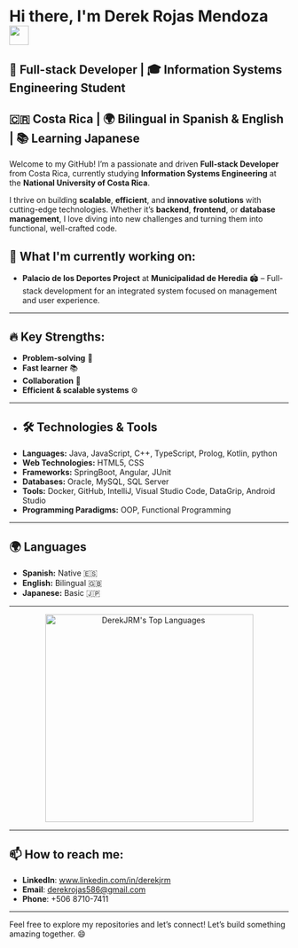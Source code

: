 # Hi there, I'm Derek Rojas Mendoza <img src="https://media.giphy.com/media/hvRJCLFzcasrR4ia7z/giphy.gif" width="35"></h1>

## 🚀 Full-stack Developer | 🎓 Information Systems Engineering Student  
## 🇨🇷 Costa Rica | 🌍 Bilingual in Spanish & English | 📚 Learning Japanese

Welcome to my GitHub! I’m a passionate and driven **Full-stack Developer** from Costa Rica, currently studying **Information Systems Engineering** at the **National University of Costa Rica**.

I thrive on building **scalable**, **efficient**, and **innovative solutions** with cutting-edge technologies. Whether it’s **backend**, **frontend**, or **database management**, I love diving into new challenges and turning them into functional, well-crafted code.

## 🌱 What I'm currently working on:

- **Palacio de los Deportes Project** at **Municipalidad de Heredia** 🏟️ – Full-stack development for an integrated system focused on management and user experience.

---

## 🔥 Key Strengths:

- **Problem-solving** 🧩
- **Fast learner** 📚
- **Collaboration** 🤝
- **Efficient & scalable systems** ⚙️

---

- ## 🛠️ Technologies & Tools
- **Languages:** Java, JavaScript, C++, TypeScript, Prolog, Kotlin, python
- **Web Technologies:** HTML5, CSS
- **Frameworks:** SpringBoot, Angular, JUnit
- **Databases:** Oracle, MySQL, SQL Server
- **Tools:** Docker, GitHub, IntelliJ, Visual Studio Code, DataGrip, Android Studio
- **Programming Paradigms:** OOP, Functional Programming

---

## 🌍 Languages
- **Spanish:** Native 🇪🇸
- **English:** Bilingual 🇬🇧
- **Japanese:** Basic 🇯🇵

---

<div align="center">
    <a href="https://github.com/DerekJRM">
        <img src="https://github-readme-stats.vercel.app/api/top-langs?username=DerekJRM&show_icons=true&locale=en&layout=compact&line_height=20&title_color=7A7ADB&icon_color=2234AE&text_color=D3D3D3&bg_color=0,000000,130F40" width="375" alt="DerekJRM's Top Languages"/>
    </a>
</div>

---

## 📫 How to reach me:

- **LinkedIn**: www.linkedin.com/in/derekjrm
- **Email**: derekrojas586@gmail.com
- **Phone**: +506 8710-7411

---

Feel free to explore my repositories and let’s connect! Let’s build something amazing together. 😄
